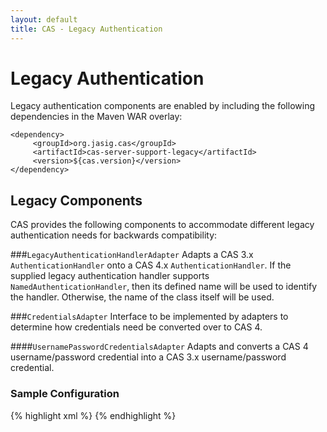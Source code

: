 ```yaml
---
layout: default
title: CAS - Legacy Authentication
---
```

<a name="LegacyAuthentication">  </a>
# Legacy Authentication
Legacy authentication components are enabled by including the following dependencies in the Maven WAR overlay:

    <dependency>
         <groupId>org.jasig.cas</groupId>
         <artifactId>cas-server-support-legacy</artifactId>
         <version>${cas.version}</version>
    </dependency>

<a name="LegacyComponents">  </a>
## Legacy Components
CAS provides the following components to accommodate different legacy authentication needs for backwards compatibility:

<a name="LegacyAuthenticationHandlerAdapter">  </a>
###`LegacyAuthenticationHandlerAdapter`
Adapts a CAS 3.x `AuthenticationHandler` onto a CAS 4.x `AuthenticationHandler`. If the supplied legacy authentication handler supports `NamedAuthenticationHandler`, then its defined name will be used to identify the handler. Otherwise, the name of the class itself will be used.

<a name="CredentialsAdapter">  </a>
###`CredentialsAdapter`
Interface to be implemented by adapters to determine how credentials need be converted over to CAS 4.

<a name="UsernamePasswordCredentialsAdapter">  </a>
####`UsernamePasswordCredentialsAdapter`
Adapts and converts a CAS 4 username/password credential into a CAS 3.x username/password credential.

<a name="SampleConfiguration">  </a>
### Sample Configuration

{% highlight xml %}
<bean id="legacyAuthHandler"
      class="org.jasig.cas.authentication.LegacyAuthenticationHandlerAdapter"
      c:legacy-ref="cas3LegacyAuthenticationHandler"
      c:adapter-ref="usernamePasswordCredentialsAdapter" />
{% endhighlight %}
